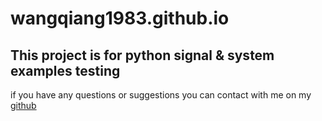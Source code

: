 # wangqiang1983.github.io
## This project is for python signal & system examples testing

if you have any questions or suggestions you can contact with me on my [github](https://github.com/wangqiang1983)

